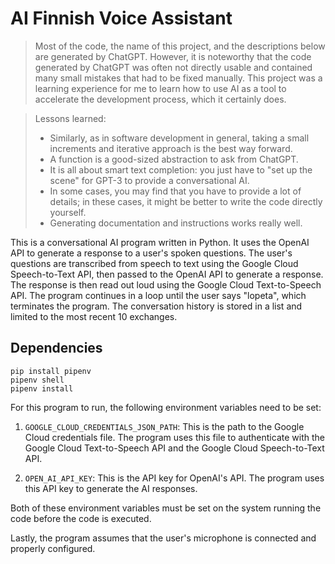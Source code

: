 # AI Finnish Voice Assistant

> Most of the code, the name of this project, and the descriptions below are generated by ChatGPT. However, it is noteworthy that the code generated by ChatGPT was often not directly usable and contained many small mistakes that had to be fixed manually. This project was a learning experience for me to learn how to use AI as a tool to accelerate the development process, which it certainly does.

> Lessons learned:
>  - Similarly, as in software development in general, taking a small increments and iterative approach is the best way forward.
>  - A function is a good-sized abstraction to ask from ChatGPT.
>  - It is all about smart text completion: you just have to "set up the scene" for GPT-3 to provide a conversational AI.
>  - In some cases, you may find that you have to provide a lot of details; in these cases, it might be better to write the code directly yourself.
>  - Generating documentation and instructions works really well.

This is a conversational AI program written in Python. It uses the OpenAI API to generate a response to a user's spoken questions. The user's questions are transcribed from speech to text using the Google Cloud Speech-to-Text API, then passed to the OpenAI API to generate a response. The response is then read out loud using the Google Cloud Text-to-Speech API. The program continues in a loop until the user says "lopeta", which terminates the program. The conversation history is stored in a list and limited to the most recent 10 exchanges.

## Dependencies

    pip install pipenv
    pipenv shell
    pipenv install

For this program to run, the following environment variables need to be set:

1. `GOOGLE_CLOUD_CREDENTIALS_JSON_PATH`: This is the path to the Google Cloud credentials file. The program uses this file to authenticate with the Google Cloud Text-to-Speech API and the Google Cloud Speech-to-Text API.

2. `OPEN_AI_API_KEY`: This is the API key for OpenAI's API. The program uses this API key to generate the AI responses.

Both of these environment variables must be set on the system running the code before the code is executed.

Lastly, the program assumes that the user's microphone is connected and properly configured.
